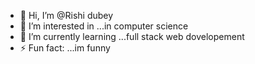 - 👋 Hi, I’m @Rishi dubey
- 👀 I’m interested in ...in computer science
- 🌱 I’m currently learning ...full stack web dovelopement
- ⚡ Fun fact: ...im funny

<!---
Ricydubey/Ricydubey is a ✨ special ✨ repository because its `README.md` (this file) appears on your GitHub profile.
You can click the Preview link to take a look at your changes.
--->
